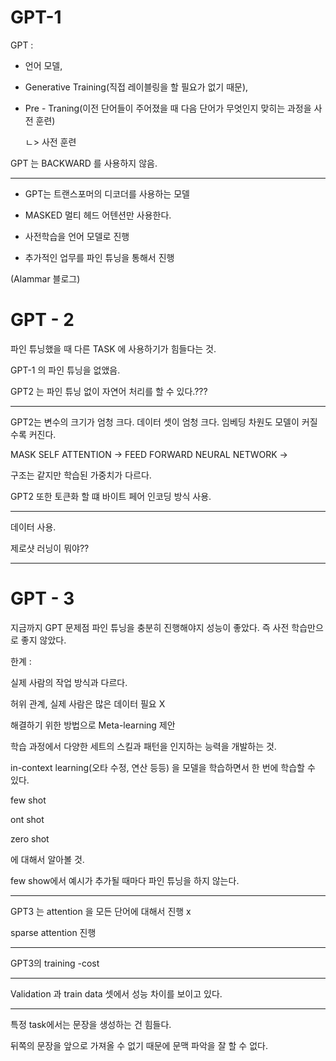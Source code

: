 # GPT-1



GPT : 

- 언어 모델, 

- Generative Training(직접 레이블링을 할 필요가 없기 때문), 

- Pre - Traning(이전 단어들이 주어졌을 때 다음 단어가 무엇인지 맞히는 과정을 사전 훈련)

  ㄴ> 사전 훈련



GPT 는 BACKWARD 를 사용하지 않음.

<HR>



- GPT는 트랜스포머의 디코더를 사용하는 모델

- MASKED 멀티 헤드 어텐션만 사용한다.

- 사전학습을 언어 모델로 진행

- 추가적인 업무를 파인 튜닝을 통해서 진행



(Alammar 블로그)





# GPT - 2



파인 튜닝했을 때 다른 TASK 에 사용하기가 힘들다는 것.

GPT-1 의 파인 튜닝을 없앴음.



GPT2 는 파인 튜닝 없이 자연어 처리를 할 수 있다.???

<HR>



GPT2는 변수의 크기가 엄청 크다. 데이터 셋이 엄청 크다. 임베딩 차원도 모델이 커질수록 커진다.





MASK SELF ATTENTION  ->  FEED FORWARD NEURAL NETWORK -> 



구조는 같지만 학습된 가중치가 다르다.



GPT2 또한 토큰화 할 떄 바이트 페어 인코딩 방식 사용.



<HR>

데이터 사용.

제로샷 러닝이 뭐야??



<HR>

# GPT - 3





지금까지 GPT 문제점 파인 튜닝을 충분히 진행해야지 성능이 좋았다. 즉 사전 학습만으로 좋지 않았다.



한계 :

실제 사람의 작업 방식과 다르다.

허위 관계, 실제 사람은 많은 데이터 필요 X



해결하기 위한 방법으로 Meta-learning 제안



학습 과정에서 다양한 세트의 스킬과 패턴을 인지하는 능력을 개발하는 것.





in-context learning(오타 수정, 연산 등등) 을 모델을 학습하면서 한 번에 학습할 수 있다.





few shot

ont shot

zero shot

에 대해서 알아볼 것.



few show에서 예시가 추가될 때마다 파인 튜닝을 하지 않는다.



<hr>

GPT3 는 attention 을 모든 단어에 대해서 진행 x

 sparse attention 진행



<hr>

GPT3의 training -cost



<HR>

Validation 과 train data 셋에서 성능 차이를 보이고 있다.



<hr>

특정 task에서는 문장을 생성하는 건 힘들다.

뒤쪽의 문장을 앞으로 가져올 수 없기 때문에 문맥 파악을 잘 할 수 없다.

















